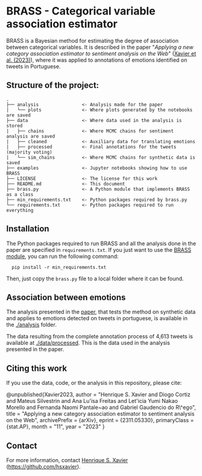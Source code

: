 # BRASS - Categorical variable association estimator

BRASS is a Bayesian method for estimating the degree of association between categorical variables. It is described in the paper 
"_Applying a new category association estimator to sentiment analysis on the Web_" ([Xavier et al. (2023)](https://arxiv.org/abs/2311.05330)),
where it was applied to annotations of emotions identified on tweets in Portuguese.

## Structure of the project:

    .
    ├── analysis                <- Analysis made for the paper
    |   └── plots               <- Where plots generated by the notebooks are saved
    ├── data                    <- Where data used in the analysis is stored
    |   ├── chains              <- Where MCMC chains for sentiment analysis are saved
	|   ├── cleaned             <- Auxiliary data for translating emotions
	|   ├── processed           <- Final annotations for the tweets (majority voting)
	|   └── sim_chains          <- Where MCMC chains for synthetic data is saved
    ├── examples                <- Jupyter notebooks showing how to use BRASS
    ├── LICENSE                 <- The license for this work
    ├── README.md               <- This document
    ├── brass.py                <- A Python module that implements BRASS as a class
	├── min_requirements.txt    <- Python packages required by brass.py
    └── requirements.txt        <- Python packages required to run everything
    

## Installation

The Python packages required to run BRASS and all the analysis done in the paper are specified in `requirements.txt`. If you just want to use the 
[BRASS module](brass.py), you can run the following command:

      pip install -r min_requirements.txt

Then, just copy the `brass.py` file to a local folder where it can be found.


## Association between emotions

The analysis presented in the [paper](https://arxiv.org/abs/2311.05330), that tests the method on synthetic data and applies to emotions detected on tweets in portuguese, 
is available in the [./analysis](./analysis) folder. 

The data resulting from the complete annotation process of 4,613 tweets is available at [./data/processed](./data/processed). This is the data used in the analysis presented 
in the paper.


## Citing this work

If you use the data, code, or the analysis in this repository, please cite:

@unpublished{Xavier2023,
  author = "Henrique S. Xavier and Diogo Cortiz and Mateus Silvestrin and Ana Lu\'isa Freitas and Let\'icia Yumi Nakao Morello and Fernanda Naomi Pantale\~ao and Gabriel Gaudencio do R\\\^ego",
  title  = "Applying a new category association estimator to sentiment analysis on the Web",
  archivePrefix = {arXiv},
  eprint = {2311.05330},
  primaryClass = {stat.AP},
  month  = "11",
  year   = "2023"
}


## Contact

For more information, contact [Henrique S. Xavier](http://henriquexavier.net) (<https://github.com/hsxavier>).
